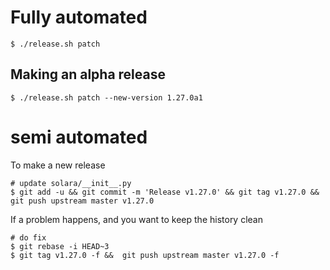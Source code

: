 
# Fully automated

    $ ./release.sh patch


## Making an alpha release


    $ ./release.sh patch --new-version 1.27.0a1


# semi automated
To make a new release
```
# update solara/__init__.py
$ git add -u && git commit -m 'Release v1.27.0' && git tag v1.27.0 && git push upstream master v1.27.0
```


If a problem happens, and you want to keep the history clean
```
# do fix
$ git rebase -i HEAD~3
$ git tag v1.27.0 -f &&  git push upstream master v1.27.0 -f
```
